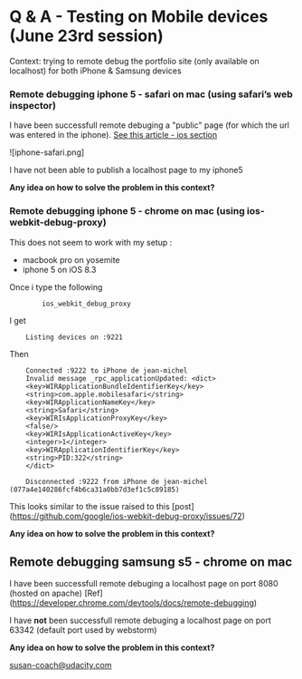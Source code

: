 
# Q & A - Testing on Mobile devices (June 23rd session)

Context: trying to remote debug the portfolio site (only available on localhost) for both iPhone & Samsung devices


### Remote debugging iphone  5 - safari on mac (using safari’s web inspector)
I have been successfull remote debuging a "public" page (for which the url was entered in the iphone). [See this article - ios section](http://www.smashingmagazine.com/2014/09/03/testing-mobile-emulators-simulators-remote-debugging/2/)

![iphone-safari.png]


I have not been able to publish a localhost page to my iphone5 

**Any idea on how to solve the problem in this context?**

### Remote debugging iphone 5 - chrome on mac (using ios-webkit-debug-proxy)
This does not seem to work with my setup :

- macbook pro on yosemite
- iphone 5 on iOS 8.3

Once i type the following 

			ios_webkit_debug_proxy




I get 

		
		Listing devices on :9221

Then 

        Connected :9222 to iPhone de jean-michel 
        Invalid message _rpc_applicationUpdated: <dict>
	    <key>WIRApplicationBundleIdentifierKey</key>
	    <string>com.apple.mobilesafari</string>
	    <key>WIRApplicationNameKey</key>
	    <string>Safari</string>
	    <key>WIRIsApplicationProxyKey</key>
	    <false/>
	    <key>WIRIsApplicationActiveKey</key>
	    <integer>1</integer>
	    <key>WIRApplicationIdentifierKey</key>
	    <string>PID:322</string>
        </dict>
        
        Disconnected :9222 from iPhone de jean-michel (077a4e140286fcf4b6ca31a0bb7d3ef1c5c89185)

 
 This looks similar to the issue raised to this [post] (https://github.com/google/ios-webkit-debug-proxy/issues/72)
    
    
**Any idea on how to solve the problem in this context?**



## Remote debugging samsung s5 - chrome on mac
I have been successfull remote debuging a localhost page on port 8080 (hosted on apache)
[Ref] (https://developer.chrome.com/devtools/docs/remote-debugging)

I have **not** been successfull remote debuging a localhost page on port 63342 (default port used by webstorm) 

**Any idea on how to solve the problem in this context?**

susan-coach@udacity.com